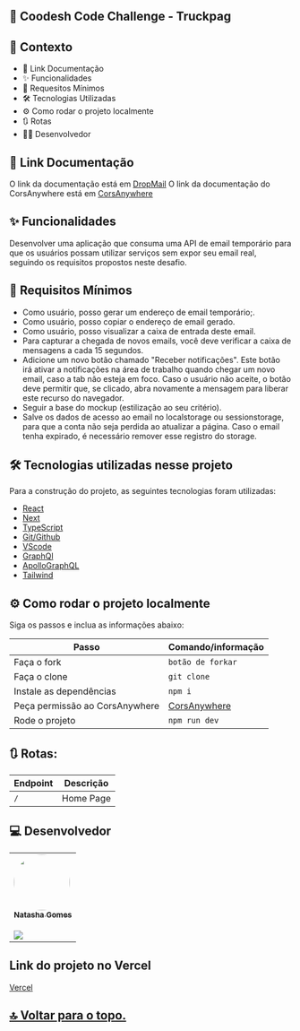 ## 🚀 Coodesh Code Challenge - Truckpag

## 🧠 Contexto

- 🔗 Link Documentação
- ✨ Funcionalidades
- 🎯 Requesitos Mínimos
- 🛠️ Tecnologias Utilizadas
- ⚙️ Como rodar o projeto localmente
- 🔃 Rotas
- 👨‍💻 Desenvolvedor

## 🔗 Link Documentação

O link da documentação está em [DropMail](https://dropmail.me/api/#)
O link da documentação do CorsAnywhere está em [CorsAnywhere](https://github.com/Rob--W/cors-anywhere)

## ✨ Funcionalidades

Desenvolver uma aplicação que consuma uma API de email temporário para que os usuários possam utilizar serviços sem expor seu email real, seguindo os requisitos propostos neste desafio.

## 🎯 Requisitos Mínimos

- Como usuário, posso gerar um endereço de email temporário;.
- Como usuário, posso copiar o endereço de email gerado.
- Como usuário, posso visualizar a caixa de entrada deste email.
- Para capturar a chegada de novos emails, você deve verificar a caixa de mensagens a cada 15 segundos.
- Adicione um novo botão chamado "Receber notificações". Este botão irá ativar a notificações na área de trabalho quando chegar um novo email, caso a tab não esteja em foco. Caso o usuário não aceite, o botão deve permitir que, se clicado, abra novamente a mensagem para liberar este recurso do navegador.
- Seguir a base do mockup (estilização ao seu critério).
- Salve os dados de acesso ao email no localstorage ou sessionstorage, para que a conta não seja perdida ao atualizar a página. Caso o email tenha expirado, é necessário remover esse registro do storage.

## 🛠️ Tecnologias utilizadas nesse projeto

Para a construção do projeto, as seguintes tecnologias foram utilizadas:

- [React](https://react.dev/)
- [Next](https://nextjs.org/)
- [TypeScript](https://www.typescriptlang.org/)
- [Git/Github](https://github.com/)
- [VScode](https://code.visualstudio.com/)
- [GraphQl](https://graphql.org/)
- [ApolloGraphQL](https://www.apollographql.com/)
- [Tailwind](https://tailwindcss.com/)

## ⚙️ Como rodar o projeto localmente

Siga os passos e inclua as informações abaixo:

| Passo                          | Comando/informação                                   |
| ------------------------------ | ---------------------------------------------------- |
| Faça o fork                    | `botão de forkar`                                    |
| Faça o clone                   | `git clone`                                          |
| Instale as dependências        | `npm i`                                              |
| Peça permissão ao CorsAnywhere | [CorsAnywhere](https://cors-anywhere.herokuapp.com/) |
| Rode o projeto                 | `npm run dev`                                        |

## 🔃 Rotas:

| Endpoint | Descrição |
| -------- | --------- |
| `/`      | Home Page |

## ‍💻 Desenvolvedor

<table>
  <tr>  
    <td text-align="center"><a href="https://github.com/natashagomesr"><img style="border-radius: 50%;" src="https://avatars.githubusercontent.com/u/98358842?v=4" width="100px;" alt=""/>
    <br /><sub><b>Natasha Gomes</b>
    <br></sub></a><br /> <a href="https://www.linkedin.com/in/natasha-gomes-r/"> <img src="https://img.shields.io/badge/LinkedIn-0077B5?style=for-the-badge&logo=linkedin&logoColor=white" /></a></td>    
  </tr>
  
</table>

## Link do projeto no Vercel

[Vercel](https://coodesh-code-challenge-git-main-natashas-projects.vercel.app/)

<h2>
  <a href='#top'>🔝 Voltar para o topo.</a>
</h2>

<br>
